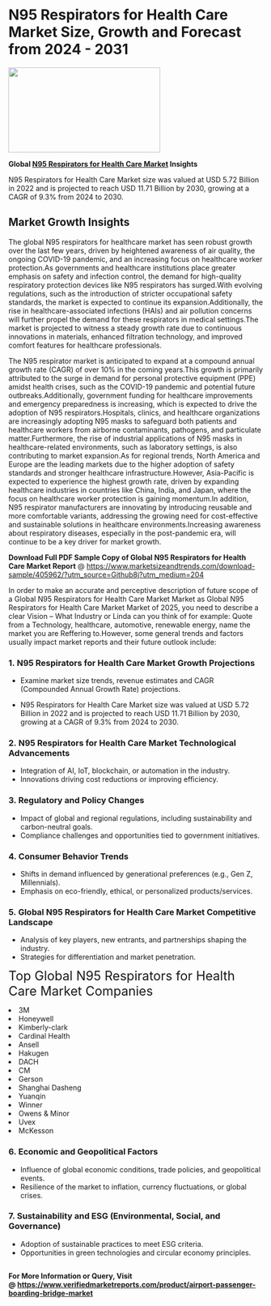 <H1>N95 Respirators for Health Care Market Size, Growth and Forecast from 2024 - 2031</H1><img class="aligncenter size-medium wp-image-584254" src="https://thirdeyenews.in/wp-content/uploads/2024/09/Global-Market-Research-300x168.jpeg" alt="" width="300" height="168" /><p><strong>Global&nbsp;<a href="https://www.marketsizeandtrends.com/download-sample/405962/?utm_source=Github8j?utm_medium=204">N95 Respirators for Health Care Market</a> Insights</strong></p><p>N95 Respirators for Health Care Market size was valued at USD 5.72 Billion in 2022 and is projected to reach USD 11.71 Billion by 2030, growing at a CAGR of 9.3% from 2024 to 2030.</p><p><h2>Market Growth Insights</h2> <p>The global N95 respirators for healthcare market has seen robust growth over the last few years, driven by heightened awareness of air quality, the ongoing COVID-19 pandemic, and an increasing focus on healthcare worker protection.As governments and healthcare institutions place greater emphasis on safety and infection control, the demand for high-quality respiratory protection devices like N95 respirators has surged.With evolving regulations, such as the introduction of stricter occupational safety standards, the market is expected to continue its expansion.Additionally, the rise in healthcare-associated infections (HAIs) and air pollution concerns will further propel the demand for these respirators in medical settings.The market is projected to witness a steady growth rate due to continuous innovations in materials, enhanced filtration technology, and improved comfort features for healthcare professionals.</p> <p>The N95 respirator market is anticipated to expand at a compound annual growth rate (CAGR) of over 10% in the coming years.This growth is primarily attributed to the surge in demand for personal protective equipment (PPE) amidst health crises, such as the COVID-19 pandemic and potential future outbreaks.Additionally, government funding for healthcare improvements and emergency preparedness is increasing, which is expected to drive the adoption of N95 respirators.Hospitals, clinics, and healthcare organizations are increasingly adopting N95 masks to safeguard both patients and healthcare workers from airborne contaminants, pathogens, and particulate matter.Furthermore, the rise of industrial applications of N95 masks in healthcare-related environments, such as laboratory settings, is also contributing to market expansion.As for regional trends, North America and Europe are the leading markets due to the higher adoption of safety standards and stronger healthcare infrastructure.However, Asia-Pacific is expected to experience the highest growth rate, driven by expanding healthcare industries in countries like China, India, and Japan, where the focus on healthcare worker protection is gaining momentum.In addition, N95 respirator manufacturers are innovating by introducing reusable and more comfortable variants, addressing the growing need for cost-effective and sustainable solutions in healthcare environments.Increasing awareness about respiratory diseases, especially in the post-pandemic era, will continue to be a key driver for market growth.<p><span class=""><strong>Download Full PDF Sample Copy of Global N95 Respirators for Health Care Market Report</strong> @ <a href="https://www.marketsizeandtrends.com/download-sample/405962/?utm_source=Github8j?utm_medium=204" target="_blank">https://www.marketsizeandtrends.com/download-sample/405962/?utm_source=Github8j?utm_medium=204</a></span></p><p>In order to make an accurate and perceptive description of future scope of a Global&nbsp;N95 Respirators for Health Care Market Market as Global&nbsp;N95 Respirators for Health Care Market Market of 2025, you need to describe a clear Vision &ndash; What Industry or Linda can you think of for example: Quote from a Technology, healthcare, automotive, renewable energy, name the market you are Reffering to.However, some general trends and factors usually impact market reports and their future outlook include:</p><h3>1.&nbsp;<strong>N95 Respirators for Health Care Market Growth Projections</strong></h3><ul><li>Examine market size trends, revenue estimates and CAGR (Compounded Annual Growth Rate) projections.</li><li><p>N95 Respirators for Health Care Market size was valued at USD 5.72 Billion in 2022 and is projected to reach USD 11.71 Billion by 2030, growing at a CAGR of 9.3% from 2024 to 2030.</p></li></ul><h3>2.&nbsp;<strong>N95 Respirators for Health Care Market Technological Advancements</strong></h3><ul><li>Integration of AI, IoT, blockchain, or automation in the industry.</li><li>Innovations driving cost reductions or improving efficiency.</li></ul><h3>3.&nbsp;<strong>Regulatory and Policy Changes</strong></h3><ul><li>Impact of global and regional regulations, including sustainability and carbon-neutral goals.</li><li>Compliance challenges and opportunities tied to government initiatives.</li></ul><h3>4.&nbsp;<strong>Consumer Behavior Trends</strong></h3><ul><li>Shifts in demand influenced by generational preferences (e.g., Gen Z, Millennials).</li><li>Emphasis on eco-friendly, ethical, or personalized products/services.</li></ul><h3>5.&nbsp;<strong>Global N95 Respirators for Health Care Market Competitive Landscape</strong></h3><ul><li>Analysis of key players, new entrants, and partnerships shaping the industry.</li><li>Strategies for differentiation and market penetration.</li></ul><p data-pm-slice="1 1 []"><span style="color: inherit; font-family: inherit; font-size: 25px;">Top Global N95 Respirators for Health Care Market Companies</span></p><div class="" data-test-id=""><p><li>3M</li><li> Honeywell</li><li> Kimberly-clark</li><li> Cardinal Health</li><li> Ansell</li><li> Hakugen</li><li> DACH</li><li> CM</li><li> Gerson</li><li> Shanghai Dasheng</li><li> Yuanqin</li><li> Winner</li><li> Owens & Minor</li><li> Uvex</li><li> McKesson</li></p></div><h3>6.&nbsp;<strong>Economic and Geopolitical Factors</strong></h3><ul><li>Influence of global economic conditions, trade policies, and geopolitical events.</li><li>Resilience of the market to inflation, currency fluctuations, or global crises.</li></ul><h3>7.&nbsp;<strong>Sustainability and ESG (Environmental, Social, and Governance)</strong></h3><ul><li>Adoption of sustainable practices to meet ESG criteria.</li><li>Opportunities in green technologies and circular economy principles.</li></ul><h2><strong style="font-size: 14px;">For More Information or Query, Visit @&nbsp;</strong><a style="background-color: #ffffff; font-size: 14px;" href="https://www.marketsizeandtrends.com/report/n95-respirators-for-health-care-market/" target="_blank">https://www.verifiedmarketreports.com/product/airport-passenger-boarding-bridge-market</a></h2>